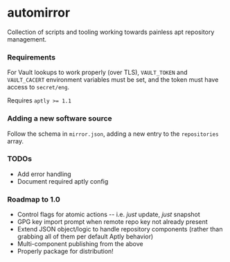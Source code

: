# automirror

Collection of scripts and tooling working towards painless apt repository management.

### Requirements
For Vault lookups to work properly (over TLS), `VAULT_TOKEN` and `VAULT_CACERT` environment variables must be set, and the token must have access to `secret/eng`.

Requires `aptly >= 1.1`

### Adding a new software source
Follow the schema in `mirror.json`, adding a new entry to the `repositories` array.

### TODOs
* Add error handling
* Document required aptly config

### Roadmap to 1.0
* Control flags for atomic actions -- i.e. *just* update, *just* snapshot
* GPG key import prompt when remote repo key not already present
* Extend JSON object/logic to handle repository components (rather than grabbing all of them per default Aptly behavior)
* Multi-component publishing from the above
* Properly package for distribution!
